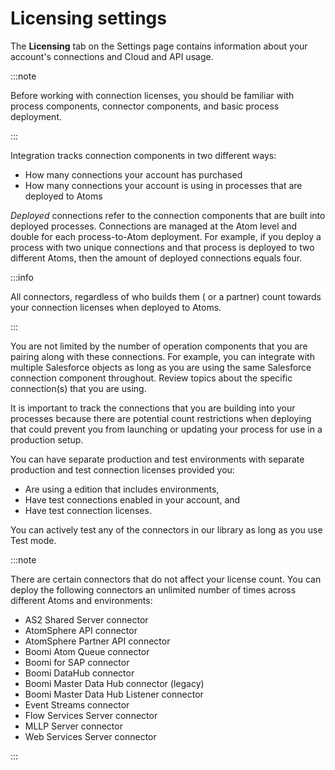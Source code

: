 # Licensing settings

<head>
  <meta name="guidename" content="Platform"/>
  <meta name="context" content="GUID-3CB3272C-4B33-4354-9F26-A53282626FC6"/>
</head>

The **Licensing** tab on the Settings page contains information about your account's connections and Cloud and API usage.

:::note

Before working with connection licenses, you should be familiar with process components, connector components, and basic process deployment.

:::

Integration tracks connection components in two different ways:

- How many connections your account has purchased
- How many connections your account is using in processes that are deployed to Atoms

*Deployed* connections refer to the connection components that are built into deployed processes. Connections are managed at the Atom level and double for each process-to-Atom deployment. For example, if you deploy a process with two unique connections and that process is deployed to two different Atoms, then the amount of deployed connections equals four.

:::info

 All connectors, regardless of who builds them \( or a partner\) count towards your connection licenses when deployed to Atoms.

:::

You are not limited by the number of operation components that you are pairing along with these connections. For example, you can integrate with multiple Salesforce objects as long as you are using the same Salesforce connection component throughout. Review topics about the specific connection(s) that you are using.

It is important to track the connections that you are building into your processes because there are potential count restrictions when deploying that could prevent you from launching or updating your process for use in a production setup.

You can have separate production and test environments with separate production and test connection licenses provided you:

- Are using a edition that includes environments,
- Have test connections enabled in your account, and
- Have test connection licenses.

You can actively test any of the connectors in our library as long as you use Test mode.

:::note

There are certain connectors that do not affect your license count. You can deploy the following connectors an unlimited number of times across different Atoms and environments:

- AS2 Shared Server connector
- AtomSphere API connector
- AtomSphere Partner API connector
- Boomi Atom Queue connector
- Boomi for SAP connector
- Boomi DataHub connector
- Boomi Master Data Hub connector (legacy) 
- Boomi Master Data Hub Listener connector
- Event Streams connector
- Flow Services Server connector
- MLLP Server connector
- Web Services Server connector

:::
